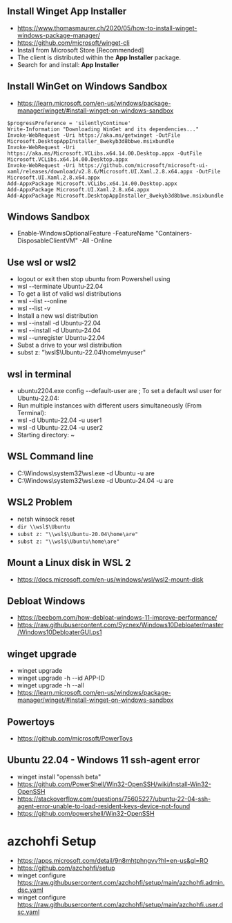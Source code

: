 ## Install Winget App Installer
- https://www.thomasmaurer.ch/2020/05/how-to-install-winget-windows-package-manager/
- https://github.com/microsoft/winget-cli
- Install from Microsoft Store [Recommended]
- The client is distributed within the **App Installer** package.
- Search for and install: **App Installer**

## Install WinGet on Windows Sandbox
- https://learn.microsoft.com/en-us/windows/package-manager/winget/#install-winget-on-windows-sandbox
```
$progressPreference = 'silentlyContinue'
Write-Information "Downloading WinGet and its dependencies..."
Invoke-WebRequest -Uri https://aka.ms/getwinget -OutFile Microsoft.DesktopAppInstaller_8wekyb3d8bbwe.msixbundle
Invoke-WebRequest -Uri https://aka.ms/Microsoft.VCLibs.x64.14.00.Desktop.appx -OutFile Microsoft.VCLibs.x64.14.00.Desktop.appx
Invoke-WebRequest -Uri https://github.com/microsoft/microsoft-ui-xaml/releases/download/v2.8.6/Microsoft.UI.Xaml.2.8.x64.appx -OutFile Microsoft.UI.Xaml.2.8.x64.appx
Add-AppxPackage Microsoft.VCLibs.x64.14.00.Desktop.appx
Add-AppxPackage Microsoft.UI.Xaml.2.8.x64.appx
Add-AppxPackage Microsoft.DesktopAppInstaller_8wekyb3d8bbwe.msixbundle
```

## Windows Sandbox
- Enable-WindowsOptionalFeature -FeatureName "Containers-DisposableClientVM" -All -Online

## Use wsl or wsl2
- logout or exit then stop ubuntu from Powershell using
- wsl --terminate Ubuntu-22.04
- To get a list of valid wsl distributions
- wsl --list --online
- wsl --list -v
- Install a new wsl distribution
- wsl --install -d Ubuntu-22.04
- wsl --install -d Ubuntu-24.04
- wsl --unregister Ubuntu-22.04
- Subst a drive to your wsl distribution
- subst z: "\\wsl$\Ubuntu-22.04\home\myuser"

## wsl in terminal 
- ubuntu2204.exe config --default-user are ; To set a default wsl user for Ubuntu-22.04:
- Run multiple instances with different users simultaneously (From Terminal):
- wsl -d Ubuntu-22.04 -u user1
- wsl -d Ubuntu-22.04 -u user2
- Starting directory: ~


## WSL Command line
- C:\Windows\system32\wsl.exe -d Ubuntu -u are
- C:\Windows\system32\wsl.exe -d Ubuntu-24.04 -u are

## WSL2 Problem
- netsh winsock reset
- `dir \\wsl$\Ubuntu`
- `subst z: "\\wsl$\Ubuntu-20.04\home\are"`
- `subst z: "\\wsl$\Ubuntu\home\are"`

## Mount a Linux disk in WSL 2
- https://docs.microsoft.com/en-us/windows/wsl/wsl2-mount-disk

## Debloat Windows
- https://beebom.com/how-debloat-windows-11-improve-performance/
- https://raw.githubusercontent.com/Sycnex/Windows10Debloater/master/Windows10DebloaterGUI.ps1

## winget upgrade
- winget upgrade
- winget upgrade -h --id APP-ID
- winget upgrade -h --all
- https://learn.microsoft.com/en-us/windows/package-manager/winget/#install-winget-on-windows-sandbox


## Powertoys
- https://github.com/microsoft/PowerToys

## Ubuntu 22.04 - Windows 11 ssh-agent error
- winget install "openssh beta"
- https://github.com/PowerShell/Win32-OpenSSH/wiki/Install-Win32-OpenSSH
- https://stackoverflow.com/questions/75605227/ubuntu-22-04-ssh-agent-error-unable-to-load-resident-keys-device-not-found
- https://github.com/powershell/Win32-OpenSSH

# azchohfi  Setup
- https://apps.microsoft.com/detail/9n8mhtphngvv?hl=en-us&gl=RO
- https://github.com/azchohfi/setup
- winget configure https://raw.githubusercontent.com/azchohfi/setup/main/azchohfi.admin.dsc.yaml
- winget configure https://raw.githubusercontent.com/azchohfi/setup/main/azchohfi.user.dsc.yaml

